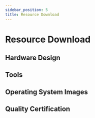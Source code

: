 ```yaml
---
sidebar_position: 5
title: Resource Download
---
```


# Resource Download

## Hardware Design

## Tools

## Operating System Images

## Quality Certification
